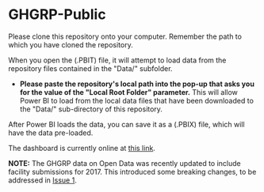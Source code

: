 # GHGRP-Public

Please clone this repository onto your computer. Remember the path to which you have cloned the repository.

When you open the (.PBIT) file, it will attempt to load data from the repository files contained in the "Data/" subfolder.

- **Please paste the repository's local path into the pop-up that asks you for the value of the "Local Root Folder" parameter.** This will allow Power BI to load from the local data files that have been downloaded to the "Data/" sub-directory of this repository.

After Power BI loads the data, you can save it as a (.PBIX) file, which will have the data pre-loaded.

The dashboard is currently online at [this link](https://app.powerbi.com/view?r=eyJrIjoiOTNhNWVjZmQtNDQ0ZS00NDA5LWJhYzgtMWU4YmU1Njc2YzlkIiwidCI6ImFlZGMzNjIwLTc1YWMtNDEzMi1hZGFiLTE5MTI5Yzg3MDc4YyIsImMiOjN9).

**NOTE:** The GHGRP data on Open Data was recently updated to include facility submissions for 2017. This introduced some breaking changes, to be addressed in [Issue 1](https://github.com/GeorgeFlerovsky-Canada/GHGRP-Public/issues/1).
